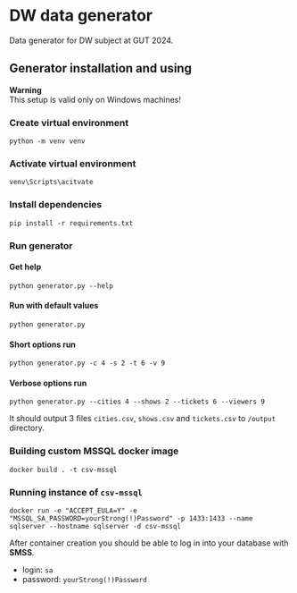 # DW data generator
Data generator for DW subject at GUT 2024.

## Generator installation and using
**Warning**  
This setup is valid only on Windows machines!

### Create virtual environment
`python -m venv venv`

### Activate virtual environment
`venv\Scripts\acitvate`

### Install dependencies
`pip install -r requirements.txt`

### Run generator 

#### Get help
`python generator.py --help`

#### Run with default values
`python generator.py`  

#### Short options run 
`python generator.py -c 4 -s 2 -t 6 -v 9`

#### Verbose options run
`python generator.py --cities 4 --shows 2 --tickets 6 --viewers 9`

It should output 3 files `cities.csv`, `shows.csv` and `tickets.csv` to `/output` directory.

### Building custom MSSQL docker image
`docker build . -t csv-mssql`

### Running instance of `csv-mssql`
`docker run
-e "ACCEPT_EULA=Y"
-e "MSSQL_SA_PASSWORD=yourStrong(!)Password"
-p 1433:1433
--name sqlserver
--hostname sqlserver
-d
csv-mssql`

After container creation you should be able to log in into your database with **SMSS**.  
- login: `sa`
- password: `yourStrong(!)Password`
